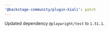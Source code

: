 ```yaml
---
'@backstage-community/plugin-kiali': patch
---
```


Updated dependency `@playwright/test` to `1.51.1`.
